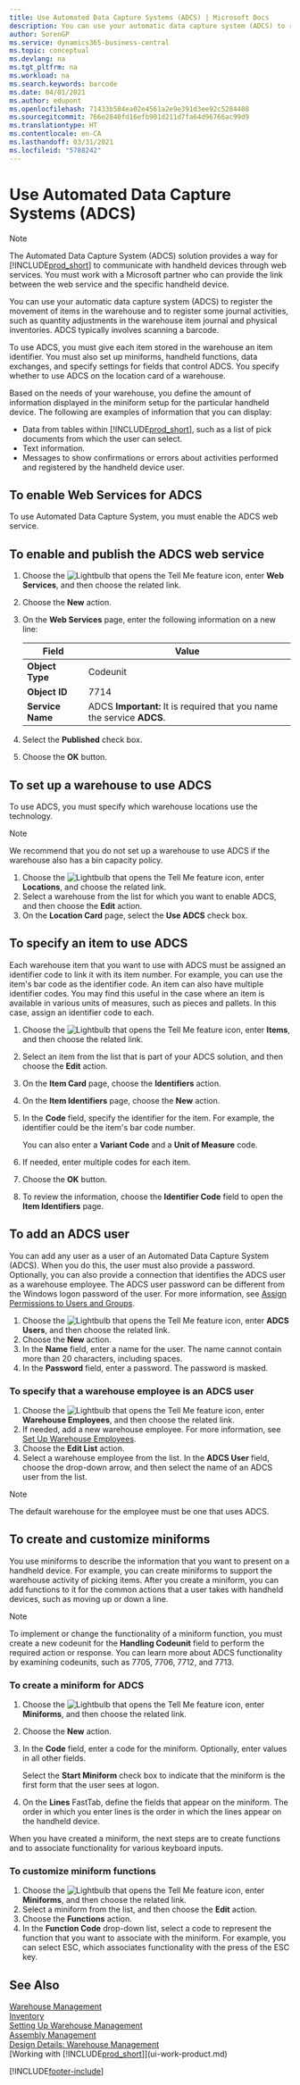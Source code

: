 ```yaml
---
title: Use Automated Data Capture Systems (ADCS) | Microsoft Docs
description: You can use your automatic data capture system (ADCS) to register the movement of items in the warehouse and to register some journal activities, such as quantity adjustments in the warehouse item journal and physical inventories.
author: SorenGP
ms.service: dynamics365-business-central
ms.topic: conceptual
ms.devlang: na
ms.tgt_pltfrm: na
ms.workload: na
ms.search.keywords: barcode
ms.date: 04/01/2021
ms.author: edupont
ms.openlocfilehash: 71433b584ea02e4561a2e9e391d3ee92c5284488
ms.sourcegitcommit: 766e2840fd16efb901d211d7fa64d96766ac99d9
ms.translationtype: HT
ms.contentlocale: en-CA
ms.lasthandoff: 03/31/2021
ms.locfileid: "5788242"
---
```

# <a name="use-automated-data-capture-systems-adcs"></a>Use Automated Data Capture Systems (ADCS)

> [!NOTE]
> The Automated Data Capture System (ADCS) solution provides a way for [!INCLUDE[prod_short](includes/prod_short.md)] to communicate with handheld devices through web services. You must work with a Microsoft partner who can provide the link between the web service and the specific handheld device. 

You can use your automatic data capture system (ADCS) to register the movement of items in the warehouse and to register some journal activities, such as quantity adjustments in the warehouse item journal and physical inventories. ADCS typically involves scanning a barcode.

To use ADCS, you must give each item stored in the warehouse an item identifier. You must also set up miniforms, handheld functions, data exchanges, and specify settings for fields that control ADCS. You specify whether to use ADCS on the location card of a warehouse.

Based on the needs of your warehouse, you define the amount of information displayed in the miniform setup for the particular handheld device. The following are examples of information that you can display:  

- Data from tables within [!INCLUDE[prod_short](includes/prod_short.md)], such as a list of pick documents from which the user can select.  
- Text information.  
- Messages to show confirmations or errors about activities performed and registered by the handheld device user.

## <a name="to-enable-web-services-for-adcs"></a>To enable Web Services for ADCS
To use Automated Data Capture System, you must enable the ADCS web service.  

## <a name="to-enable-and-publish-the-adcs-web-service"></a>To enable and publish the ADCS web service  

1. Choose the ![Lightbulb that opens the Tell Me feature](media/ui-search/search_small.png "Tell me what you want to do") icon, enter **Web Services**, and then choose the related link.
2. Choose the **New** action.  
3. On the **Web Services** page, enter the following information on a new line:  

    |Field|Value|  
    |---------------------------------|-----------|  
    |**Object Type**|Codeunit|  
    |**Object ID**|7714|  
    |**Service Name**|ADCS **Important:** It is required that you name the service **ADCS**.|  

5. Select the **Published** check box.  
6. Choose the **OK** button.  

## <a name="to-set-up-a-warehouse-to-use-adcs"></a>To set up a warehouse to use ADCS  
To use ADCS, you must specify which warehouse locations use the technology.  

> [!NOTE]  
>  We recommend that you do not set up a warehouse to use ADCS if the warehouse also has a bin capacity policy.

1.  Choose the ![Lightbulb that opens the Tell Me feature](media/ui-search/search_small.png "Tell me what you want to do") icon, enter **Locations**, and choose the related link.
2.  Select a warehouse from the list for which you want to enable ADCS, and then choose the **Edit** action.
3. On the **Location Card** page, select the **Use ADCS** check box.  

## <a name="to-specify-an-item-to-use-adcs"></a>To specify an item to use ADCS  
Each warehouse item that you want to use with ADCS must be assigned an identifier code to link it with its item number. For example, you can use the item's bar code as the identifier code. An item can also have multiple identifier codes. You may find this useful in the case where an item is available in various units of measures, such as pieces and pallets. In this case, assign an identifier code to each.    

1.  Choose the ![Lightbulb that opens the Tell Me feature](media/ui-search/search_small.png "Tell me what you want to do") icon, enter **Items**, and then choose the related link.  
2.  Select an item from the list that is part of your ADCS solution, and then choose the **Edit** action.
3. On the **Item Card** page, choose the **Identifiers** action.
4. On the **Item Identifiers** page, choose the **New** action.
5. In the **Code** field, specify the identifier for the item. For example, the identifier could be the item's bar code number.  

    You can also enter a **Variant Code** and a **Unit of Measure** code.  

6. If needed, enter multiple codes for each item.
7. Choose the **OK** button.  
8.  To review the information, choose the **Identifier Code** field to open the **Item Identifiers** page.

## <a name="to-add-an-adcs-user"></a>To add an ADCS user  
You can add any user as a user of an Automated Data Capture System (ADCS). When you do this, the user must also provide a password. Optionally, you can also provide a connection that identifies the ADCS user as a warehouse employee. The ADCS user password can be different from the Windows logon password of the user. For more information, see [Assign Permissions to Users and Groups](ui-define-granular-permissions.md).

1.  Choose the ![Lightbulb that opens the Tell Me feature](media/ui-search/search_small.png "Tell me what you want to do") icon, enter **ADCS Users**, and then choose the related link.  
2. Choose the **New** action.  
3.  In the **Name** field, enter a name for the user. The name cannot contain more than 20 characters, including spaces.  
4.  In the **Password** field, enter a password. The password is masked.  

### <a name="to-specify-that-a-warehouse-employee-is-an-adcs-user"></a>To specify that a warehouse employee is an ADCS user  
1.  Choose the ![Lightbulb that opens the Tell Me feature](media/ui-search/search_small.png "Tell me what you want to do") icon, enter **Warehouse Employees**, and then choose the related link.  
2.  If needed, add a new warehouse employee. For more information, see [Set Up Warehouse Employees](warehouse-how-to-set-up-warehouse-employees.md).  
3.  Choose the **Edit List** action.  
4.  Select a warehouse employee from the list. In the **ADCS User** field, choose the drop-down arrow, and then select the name of an ADCS user from the list.  

> [!NOTE]  
>  The default warehouse for the employee must be one that uses ADCS.

## <a name="to-create-and-customize-miniforms"></a>To create and customize miniforms
You use miniforms to describe the information that you want to present on a handheld device. For example, you can create miniforms to support the warehouse activity of picking items. After you create a miniform, you can add functions to it for the common actions that a user takes with handheld devices, such as moving up or down a line.  

> [!NOTE] 
> To implement or change the functionality of a miniform function, you must create a new codeunit for the **Handling Codeunit** field to perform the required action or response. You can learn more about ADCS functionality by examining codeunits, such as 7705, 7706, 7712, and 7713.  

### <a name="to-create-a-miniform-for-adcs"></a>To create a miniform for ADCS  
1.  Choose the ![Lightbulb that opens the Tell Me feature](media/ui-search/search_small.png "Tell me what you want to do") icon, enter **Miniforms**, and then choose the related link.  
2. Choose the **New** action.  
3.  In the **Code** field, enter a code for the miniform. Optionally, enter values in all other fields.  

    Select the **Start Miniform** check box to indicate that the miniform is the first form that the user sees at logon.  

4.  On the **Lines** FastTab, define the fields that appear on the miniform. The order in which you enter lines is the order in which the lines appear on the handheld device.  

When you have created a miniform, the next steps are to create functions and to associate functionality for various keyboard inputs.  

### <a name="to-customize-miniform-functions"></a>To customize miniform functions  
1.  Choose the ![Lightbulb that opens the Tell Me feature](media/ui-search/search_small.png "Tell me what you want to do") icon, enter **Miniforms**, and then choose the related link.  
2.  Select a miniform from the list, and then choose the **Edit** action.  
3.  Choose the **Functions** action.  
4.  In the **Function Code** drop-down list, select a code to represent the function that you want to associate with the miniform. For example, you can select ESC, which associates functionality with the press of the ESC key.  

## <a name="see-also"></a>See Also  
[Warehouse Management](warehouse-manage-warehouse.md)  
[Inventory](inventory-manage-inventory.md)  
[Setting Up Warehouse Management](warehouse-setup-warehouse.md)     
[Assembly Management](assembly-assemble-items.md)    
[Design Details: Warehouse Management](design-details-warehouse-management.md)  
[Working with [!INCLUDE[prod_short](includes/prod_short.md)]](ui-work-product.md)


[!INCLUDE[footer-include](includes/footer-banner.md)]